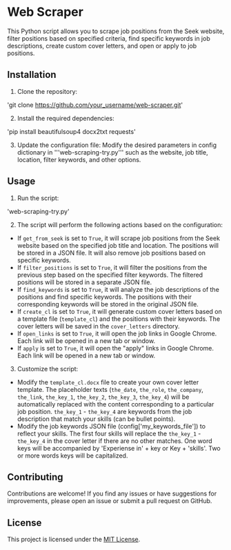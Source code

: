 # Web Scraper

This Python script allows you to scrape job positions from the Seek website, filter positions based on specified criteria, find specific keywords in job descriptions, create custom cover letters, and open or apply to job positions.

## Installation

1. Clone the repository:

'git clone https://github.com/your_username/web-scraper.git'

2. Install the required dependencies:

'pip install beautifulsoup4 docx2txt requests'

3. Update the configuration file:
Modify the desired parameters in config dictionary in '''web-scraping-try.py''' such as the website, job title, location, filter keywords, and other options.

## Usage

1. Run the script:

'web-scraping-try.py'

2. The script will perform the following actions based on the configuration:
- If `get_from_seek` is set to `True`, it will scrape job positions from the Seek website based on the specified job title and location. The positions will be stored in a JSON file. It will also remove job positions based on specific keywords.
- If `filter_positions` is set to `True`, it will filter the positions from the previous step based on the specified filter keywords. The filtered positions will be stored in a separate JSON file.
- If `find_keywords` is set to `True`, it will analyze the job descriptions of the positions and find specific keywords. The positions with their corresponding keywords will be stored in the original JSON file.
- If `create_cl` is set to `True`, it will generate custom cover letters based on a template file (`template_cl`) and the positions with their keywords. The cover letters will be saved in the `cover_letters` directory.
- If `open_links` is set to `True`, it will open the job links in Google Chrome. Each link will be opened in a new tab or window.
- If `apply` is set to `True`, it will open the "apply" links in Google Chrome. Each link will be opened in a new tab or window.

3. Customize the script:
- Modify the `template_cl.docx` file to create your own cover letter template. The placeholder texts (`the_date`, `the_role`, `the_company`, `the_link`, `the_key_1`, `the_key_2`, `the_key_3`, `the_key_4`) will be automatically replaced with the content corresponding to a particular job position. `the_key_1` - `the_key_4` are  keywords from the job description that match your skills (can be bullet points).
- Modify the job keywords JSON file (config['my_keywords_file']) to reflect your skills. The first four skills will replace the `the_key_1` - `the_key_4` in the cover letter if there are no other matches. One word keys will be accompanied by 'Experiense in' + key or Key + 'skills'. Two or more words keys will be capitalized.

## Contributing

Contributions are welcome! If you find any issues or have suggestions for improvements, please open an issue or submit a pull request on GitHub.

## License

This project is licensed under the [MIT License](LICENSE).
